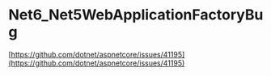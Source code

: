 # Net6_Net5WebApplicationFactoryBug

[https://github.com/dotnet/aspnetcore/issues/41195](https://github.com/dotnet/aspnetcore/issues/41195)
